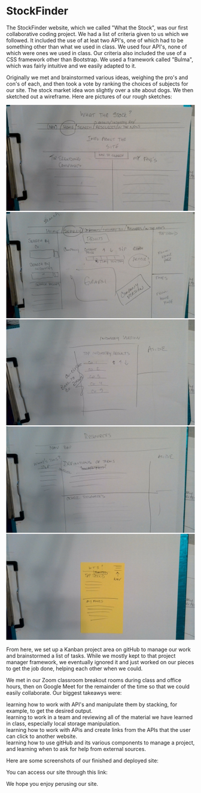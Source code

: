 # StockFinder

The StockFinder website, which we called "What the Stock", was our first collaborative coding project.  We had a list of criteria given to us which we followed. It included the use of at leat two API's, one of which had to be something other than what we used in class.  We used four API's, none of which were ones we used in class. Our criteria also included the use of a CSS framework other than Bootstrap.  We used a framework called "Bulma", which was fairly intuitive and we easily adapted to it.

Originally we met and brainstormed various ideas, weighing the pro's and con's of each, and then took a vote by ranking the choices of subjects for our site.  The stock market idea won slightly over a site about dogs.  We then sketched out a wireframe.  Here are pictures of our rough sketches:

![Home Page Wireframe](images/HomepageWireframe.jpg)
![Results Page Wireframe](images/ResultsPageWireframe.jpg)
![Industry Page Wireframe](images/IndustryPageWireframe.jpg)
![Resources Page Wireframe](images/ResourcesPageWireframe.jpg)
![Device Responsive Page Wireframe](images/DeviceResponsiveWireframe.jpg)

From here, we set up a Kanban project area on gitHub to manage our work and brainstormed a list of tasks.  While we mostly kept to that project manager framework, we eventually ignored it and just worked on our pieces to get the job done, helping each other when we could.

We met in our Zoom classroom breakout rooms during class and office hours, then on Google Meet for the remainder of the time so that we could easily collaborate. Our biggest takeawys were:

  learning how to work with API's and manipulate them by stacking, for example, to get the desired output.<br>
  learning to work in a team and reviewing all of the material we have learned in class, especially local storage manipulation.
  <br>
  learning how to work with APis and create links from the APIs that the user can click to another website.
  <br>
  learning how to use gitHub and its various components to manage a project, and learning when to ask for help from external sources.
  <br>
  
Here are some screenshots of our finished and deployed site:

You can access our site through this link:


We hope you enjoy perusing our site.
